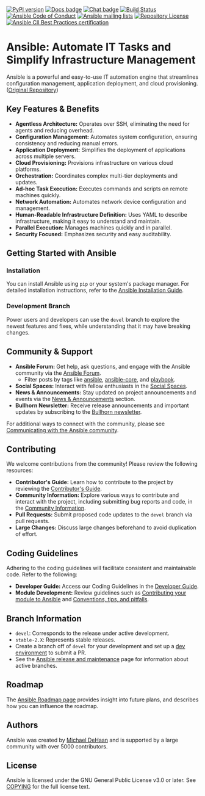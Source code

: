 [![PyPI version](https://img.shields.io/pypi/v/ansible-core.svg)](https://pypi.org/project/ansible-core)
[![Docs badge](https://img.shields.io/badge/docs-latest-brightgreen.svg)](https://docs.ansible.com/ansible/latest/)
[![Chat badge](https://img.shields.io/badge/chat-IRC-brightgreen.svg)](https://docs.ansible.com/ansible/devel/community/communication.html)
[![Build Status](https://dev.azure.com/ansible/ansible/_apis/build/status/CI?branchName=devel)](https://dev.azure.com/ansible/ansible/_build/latest?definitionId=20&branchName=devel)
[![Ansible Code of Conduct](https://img.shields.io/badge/code%20of%20conduct-Ansible-silver.svg)](https://docs.ansible.com/ansible/devel/community/code_of_conduct.html)
[![Ansible mailing lists](https://img.shields.io/badge/mailing%20lists-Ansible-orange.svg)](https://docs.ansible.com/ansible/devel/community/communication.html#mailing-list-information)
[![Repository License](https://img.shields.io/badge/license-GPL%20v3.0-brightgreen.svg)](COPYING)
[![Ansible CII Best Practices certification](https://bestpractices.coreinfrastructure.org/projects/2372/badge)](https://bestpractices.coreinfrastructure.org/projects/2372)

# Ansible: Automate IT Tasks and Simplify Infrastructure Management

Ansible is a powerful and easy-to-use IT automation engine that streamlines configuration management, application deployment, and cloud provisioning. ([Original Repository](https://github.com/ansible/ansible))

## Key Features & Benefits

*   **Agentless Architecture:** Operates over SSH, eliminating the need for agents and reducing overhead.
*   **Configuration Management:** Automates system configuration, ensuring consistency and reducing manual errors.
*   **Application Deployment:** Simplifies the deployment of applications across multiple servers.
*   **Cloud Provisioning:** Provisions infrastructure on various cloud platforms.
*   **Orchestration:** Coordinates complex multi-tier deployments and updates.
*   **Ad-hoc Task Execution:** Executes commands and scripts on remote machines quickly.
*   **Network Automation:** Automates network device configuration and management.
*   **Human-Readable Infrastructure Definition:** Uses YAML to describe infrastructure, making it easy to understand and maintain.
*   **Parallel Execution:** Manages machines quickly and in parallel.
*   **Security Focused:** Emphasizes security and easy auditability.

## Getting Started with Ansible

### Installation

You can install Ansible using `pip` or your system's package manager. For detailed installation instructions, refer to the [Ansible Installation Guide](https://docs.ansible.com/ansible/latest/installation_guide/intro_installation.html).

### Development Branch

Power users and developers can use the `devel` branch to explore the newest features and fixes, while understanding that it may have breaking changes.

## Community & Support

*   **Ansible Forum:** Get help, ask questions, and engage with the Ansible community via the [Ansible Forum](https://forum.ansible.com/).
    *   Filter posts by tags like [ansible](https://forum.ansible.com/tag/ansible), [ansible-core](https://forum.ansible.com/tag/ansible-core), and [playbook](https://forum.ansible.com/tag/playbook).
*   **Social Spaces:** Interact with fellow enthusiasts in the [Social Spaces](https://forum.ansible.com/c/chat/4).
*   **News & Announcements:** Stay updated on project announcements and events via the [News & Announcements](https://forum.ansible.com/c/news/5) section.
*   **Bullhorn Newsletter:** Receive release announcements and important updates by subscribing to the [Bullhorn newsletter](https://docs.ansible.com/ansible/devel/community/communication.html#the-bullhorn).

For additional ways to connect with the community, please see [Communicating with the Ansible community](https://docs.ansible.com/ansible/devel/community/communication.html).

## Contributing

We welcome contributions from the community! Please review the following resources:

*   **Contributor's Guide:** Learn how to contribute to the project by reviewing the [Contributor's Guide](./.github/CONTRIBUTING.md).
*   **Community Information:** Explore various ways to contribute and interact with the project, including submitting bug reports and code, in the [Community Information](https://docs.ansible.com/ansible/devel/community).
*   **Pull Requests:** Submit proposed code updates to the `devel` branch via pull requests.
*   **Large Changes:** Discuss large changes beforehand to avoid duplication of effort.

## Coding Guidelines

Adhering to the coding guidelines will facilitate consistent and maintainable code.  Refer to the following:

*   **Developer Guide:**  Access our Coding Guidelines in the [Developer Guide](https://docs.ansible.com/ansible/devel/dev_guide/).
*   **Module Development:** Review guidelines such as [Contributing your module to Ansible](https://docs.ansible.com/ansible/devel/dev_guide/developing_modules_checklist.html) and [Conventions, tips, and pitfalls](https://docs.ansible.com/ansible/devel/dev_guide/developing_modules_best_practices.html).

## Branch Information

*   `devel`: Corresponds to the release under active development.
*   `stable-2.X`: Represents stable releases.
*   Create a branch off of `devel` for your development and set up a [dev environment](https://docs.ansible.com/ansible/devel/dev_guide/developing_modules_general.html#common-environment-setup) to submit a PR.
*   See the [Ansible release and maintenance](https://docs.ansible.com/ansible/devel/reference_appendices/release_and_maintenance.html) page for information about active branches.

## Roadmap

The [Ansible Roadmap page](https://docs.ansible.com/ansible/devel/roadmap/) provides insight into future plans, and describes how you can influence the roadmap.

## Authors

Ansible was created by [Michael DeHaan](https://github.com/mpdehaan) and is supported by a large community with over 5000 contributors.

## License

Ansible is licensed under the GNU General Public License v3.0 or later. See [COPYING](COPYING) for the full license text.